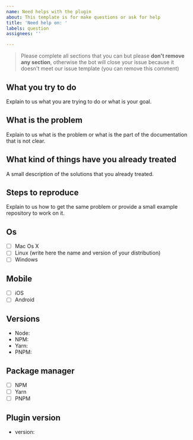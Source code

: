```yaml
---
name: Need helps with the plugin
about: This template is for make questions or ask for help
title: 'Need help on: '
labels: question
assignees: ''

---
```


> Please complete all sections that you can but please **don't remove any section**, otherwise the bot will close your issue because it doesn't meet our issue template (you can remove this comment)

## What you try to do

Explain to us what you are trying to do or what is your goal.

## What is the problem

Explain to us what is the problem or what is the part of the documentation that is not clear.

## What kind of things have you already treated

A small description of the solutions that you already treated.

## Steps to reproduce

Explain to us how to get the same problem or provide a small example repository to work on it.

## Os

- [ ] Mac Os X
- [ ] Linux (write here the name and version of your distribution)
- [ ] Windows

## Mobile

- [ ] iOS
- [ ] Android

## Versions

- Node:
- NPM:
- Yarn:
- PNPM:

## Package manager

- [ ] NPM
- [ ] Yarn
- [ ] PNPM

## Plugin version

- version:
